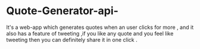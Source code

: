 # Quote-Generator-api-
It's a web-app which generates quotes when an user clicks for more , and it also has a feature of tweeting ,if you like any quote and you feel like tweeting then you can definitely share it in one click .
